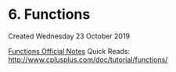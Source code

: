 # 6. Functions
Created Wednesday 23 October 2019

[Functions Official Notes](./6._Functions/attach_ments/functions.pdf)
Quick Reads: <http://www.cplusplus.com/doc/tutorial/functions/>

